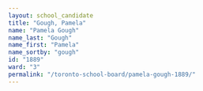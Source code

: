 ```yaml
---
layout: school_candidate
title: "Gough, Pamela"
name: "Pamela Gough"
name_last: "Gough"
name_first: "Pamela"
name_sortby: "gough"
id: "1889"
ward: "3"
permalink: "/toronto-school-board/pamela-gough-1889/"
---
```

